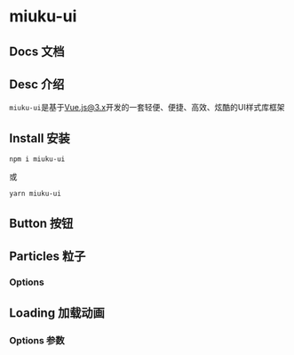 # miuku-ui 

## Docs 文档 

## Desc 介绍 

`miuku-ui`是基于[Vue.js@3.x](https://v3.cn.vuejs.org/)开发的一套轻便、便捷、高效、炫酷的UI样式库框架

## Install 安装
```
npm i miuku-ui
```
或
```
yarn miuku-ui
```

## Button 按钮


## Particles 粒子

### Options


## Loading 加载动画
### Options 参数

